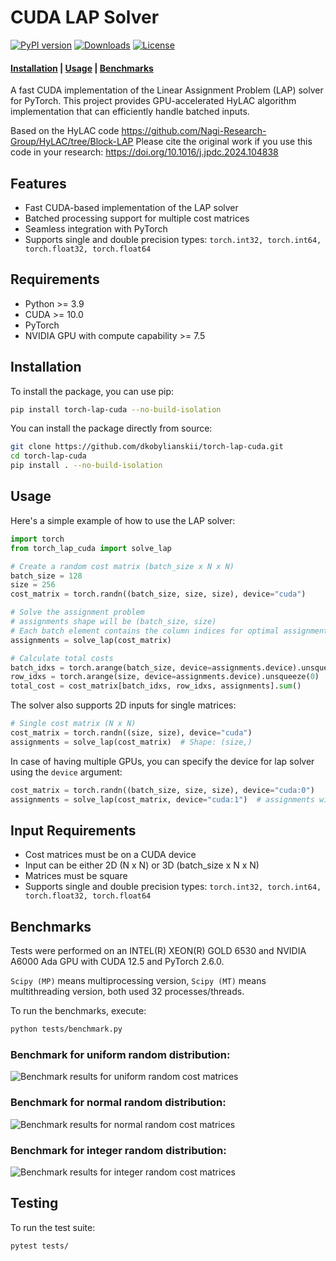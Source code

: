 # CUDA LAP Solver
[![PyPI version](https://badge.fury.io/py/torch-lap-cuda.svg)](https://badge.fury.io/py/torch-lap-cuda)
[![Downloads](https://static.pepy.tech/badge/torch-lap-cuda)](https://pepy.tech/project/torch-lap-cuda)
[![License](https://img.shields.io/badge/MIT-blue.svg)](https://opensource.org/licenses/MIT)

<h4 align="left">
    <p>
        <a href="#Installation">Installation</a> |
        <a href="#Usage">Usage</a> |
        <a href="#Benchmarks">Benchmarks</a>
    <p>
</h4>

A fast CUDA implementation of the Linear Assignment Problem (LAP) solver for PyTorch. This project provides GPU-accelerated HyLAC algorithm implementation that can efficiently handle batched inputs.

Based on the HyLAC code https://github.com/Nagi-Research-Group/HyLAC/tree/Block-LAP
Please cite the original work if you use this code in your research:  https://doi.org/10.1016/j.jpdc.2024.104838 

## Features

- Fast CUDA-based implementation of the LAP solver 
- Batched processing support for multiple cost matrices
- Seamless integration with PyTorch
- Supports single and double precision types: `torch.int32, torch.int64, torch.float32, torch.float64`

## Requirements

- Python >= 3.9
- CUDA >= 10.0
- PyTorch
- NVIDIA GPU with compute capability >= 7.5

## Installation

To install the package, you can use pip:

```bash
pip install torch-lap-cuda --no-build-isolation
```

You can install the package directly from source:

```bash
git clone https://github.com/dkobylianskii/torch-lap-cuda.git
cd torch-lap-cuda
pip install . --no-build-isolation
```

## Usage

Here's a simple example of how to use the LAP solver:

```python
import torch
from torch_lap_cuda import solve_lap

# Create a random cost matrix (batch_size x N x N)
batch_size = 128
size = 256
cost_matrix = torch.randn((batch_size, size, size), device="cuda")

# Solve the assignment problem
# assignments shape will be (batch_size, size)
# Each batch element contains the column indices for optimal assignment
assignments = solve_lap(cost_matrix)

# Calculate total costs
batch_idxs = torch.arange(batch_size, device=assignments.device).unsqueeze(1)
row_idxs = torch.arange(size, device=assignments.device).unsqueeze(0)
total_cost = cost_matrix[batch_idxs, row_idxs, assignments].sum()
```

The solver also supports 2D inputs for single matrices:

```python
# Single cost matrix (N x N)
cost_matrix = torch.randn((size, size), device="cuda")
assignments = solve_lap(cost_matrix)  # Shape: (size,)
```

In case of having multiple GPUs, you can specify the device for lap solver using the `device` argument:

```python
cost_matrix = torch.randn((batch_size, size, size), device="cuda:0")
assignments = solve_lap(cost_matrix, device="cuda:1")  # assignments will be on cuda:0
```

## Input Requirements

- Cost matrices must be on a CUDA device
- Input can be either 2D (N x N) or 3D (batch_size x N x N) 
- Matrices must be square
- Supports single and double precision types: `torch.int32, torch.int64, torch.float32, torch.float64`

## Benchmarks

Tests were performed on an INTEL(R) XEON(R) GOLD 6530 and NVIDIA A6000 Ada GPU with CUDA 12.5 and PyTorch 2.6.0.

`Scipy (MP)` means multiprocessing version, `Scipy (MT)` means multithreading version, both used 32 processes/threads.

To run the benchmarks, execute:

```bash
python tests/benchmark.py
```

### Benchmark for uniform random distribution:

![Benchmark results for uniform random cost matrices](figs/benchmark_uniform.png)

### Benchmark for normal random distribution:

![Benchmark results for normal random cost matrices](figs/benchmark_normal.png)

### Benchmark for integer random distribution:

![Benchmark results for integer random cost matrices](figs/benchmark_integer.png)

## Testing

To run the test suite:

```bash
pytest tests/
```
